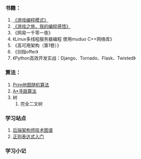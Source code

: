 ### 书籍：

1. [《游戏编程模式》](https://github.com/zhuye-7/The-back-end-learning/blob/master/Books/%E3%80%8A%E6%B8%B8%E6%88%8F%E7%BC%96%E7%A8%8B%E6%A8%A1%E5%BC%8F%E3%80%8B.md)
2. [《游戏之旅，我的编程感悟》](https://github.com/zhuye-7/The-back-end-learning/blob/master/Books/%E3%80%8A%E6%B8%B8%E6%88%8F%E4%B9%8B%E6%97%85-%E6%88%91%E7%9A%84%E7%BC%96%E7%A8%8B%E6%84%9F%E6%82%9F%E3%80%8B.md)
3. 《网易一千零一夜》
4. 《Linux多线程服务器编程 使用muduo C++网络库》
5. 《高可用架构（第1卷）》
6. 《剑指offer》
7. 《Python高效开发实战：Django、Tornado、Flask、Twisted》

### 算法：

1. [Prim地图随机算法](https://github.com/zhuye-7/The-back-end-learning/blob/master/PrimAndAStar/Prim.md)
2. [A*寻路算法](https://github.com/zhuye-7/The-back-end-learning/blob/master/PrimAndAStar/AStar.md)
3. 树
   1. 完全二叉树

### 学习站点

1. [后端架构师技术图谱](https://github.com/xingshaocheng/architect-awesome/blob/master/README.md#%E5%90%8E%E7%AB%AF%E6%9E%B6%E6%9E%84%E5%B8%88%E6%8A%80%E6%9C%AF%E5%9B%BE%E8%B0%B1)
2. [正则表达式入门](https://github.com/ziishaned/learn-regex/blob/master/translations/README-cn.md)

### 学习小记